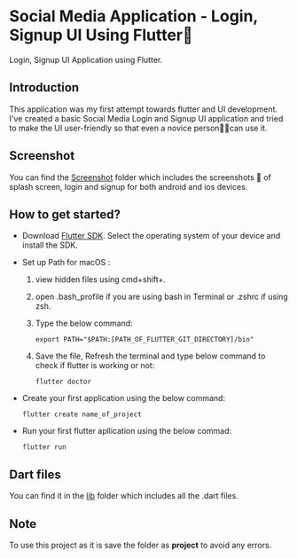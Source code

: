 # Social Media Application - Login, Signup UI Using Flutter📱

Login, Signup UI Application using Flutter.

## Introduction
This application was my first attempt towards flutter and UI development. I've created a basic Social Media Login and Signup UI application and tried to make the UI user-friendly so that even a novice person🧍🏻can use it.

## Screenshot

You can find the [Screenshot](https://github.com/iamdhrutipatel/Login-Signup-UI/tree/main/Screenshot) folder which includes the screenshots 📸 of splash screen, login and signup for both android and ios devices. 

## How to get started?
- Download [Flutter SDK](https://flutter.dev/docs/get-started/install). Select the operating system of your device and install the SDK.
- Set up Path for macOS :
  1. view hidden files using cmd+shift+. 
  2. open .bash_profile if you are using bash in Terminal or .zshrc if using zsh. 
  3. Type the below command:

         export PATH="$PATH:[PATH_OF_FLUTTER_GIT_DIRECTORY]/bin"
  4. Save the file, Refresh the terminal and type below command to check if flutter is working or not:
  
         flutter doctor
- Create your first application using the below command:

      flutter create name_of_project
- Run your first flutter apllication using the below commad:
     
      flutter run
                              
## Dart files

You can find it in the [lib](https://github.com/iamdhrutipatel/Login-Signup-UI/tree/main/lib) folder which includes all the .dart files. 

## Note

To use this project as it is save the folder as <b>project</b> to avoid any errors.
